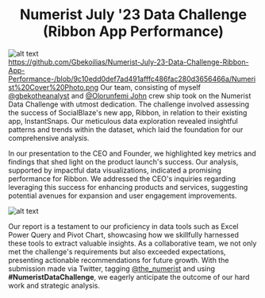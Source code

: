 <h1 align="center">Numerist July '23 Data Challenge (Ribbon App Performance)
</h1>

![alt text](https://github.com/Gbekoilias/Numerist-July-23-Data-Challenge-Ribbon-App-Performance-/blob/main/Numerist%20Cover%20Photo.png?raw=true)  
https://github.com/Gbekoilias/Numerist-July-23-Data-Challenge-Ribbon-App-Performance-/blob/9c10edd0def7ad491afffc486fac280d3656466a/Numerist%20Cover%20Photo.png
Our team, consisting of myself <a href="https://twitter.com/Gbekoilias">@gbekotheanalyst</a>  and <a href="https://twitter.com/Gbekoilias">@Olorunfemi John</a> crew ship took on the Numerist Data Challenge with utmost dedication. The challenge involved assessing the success of SocialBlaze's new app, Ribbon, in relation to their existing app, InstantSnaps. Our meticulous data exploration revealed insightful patterns and trends within the dataset, which laid the foundation for our comprehensive analysis.

In our presentation to the CEO and Founder, we highlighted key metrics and findings that shed light on the product launch's success. Our analysis, supported by impactful data visualizations, indicated a promising performance for Ribbon. We addressed the CEO's inquiries regarding leveraging this success for enhancing products and services, suggesting potential avenues for expansion and user engagement improvements.

![alt text](https://github.com/Gbekoilias/Numerist-July-23-Data-Challenge-Ribbon-App-Performance-/blob/main/photo-1562577309-4932fdd64cd1.jpg?raw=true) 

Our report is a testament to our proficiency in data tools such as Excel Power Query and Pivot Chart, showcasing how we skillfully harnessed these tools to extract valuable insights. As a collaborative team, we not only met the challenge's requirements but also exceeded expectations, presenting actionable recommendations for future growth. With the submission made via Twitter, tagging <a href="https://twitter.com/the_numerist">@the_numerist</a> and using <strong>#NumeristDataChallenge</strong>, we eagerly anticipate the outcome of our hard work and strategic analysis.


